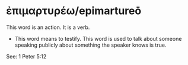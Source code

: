 # ἐπιμαρτυρέω/epimartureō 
This word is an action. It is a verb.

* This word means to testify. This word is used to talk about someone speaking publicly about something the speaker knows is true.

See: 1 Peter 5:12
